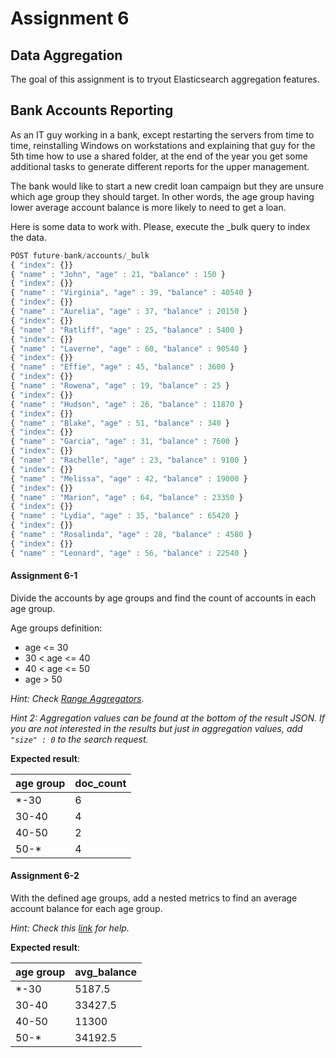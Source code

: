 # Assignment 6

## Data Aggregation

The goal of this assignment is to tryout Elasticsearch aggregation features.

## Bank Accounts Reporting 

As an IT guy working in a bank, except restarting the servers from time to time, reinstalling Windows
on workstations and explaining that guy for the 5th time how to use a shared folder, at the end of the year
you get some additional tasks to generate different reports for the upper management.

The bank would like to start a new credit loan campaign but they are unsure which age group 
they should target. In other words, the age group having lower average account balance is more
likely to need to get a loan.

Here is some data to work with. Please, execute the _bulk query to index the data.

```javascript
POST future-bank/accounts/_bulk
{ "index": {}}
{ "name" : "John", "age" : 21, "balance" : 150 }
{ "index": {}}
{ "name" : "Virginia", "age" : 39, "balance" : 40540 }
{ "index": {}}
{ "name" : "Aurelia", "age" : 37, "balance" : 20150 }
{ "index": {}}
{ "name" : "Ratliff", "age" : 25, "balance" : 5400 }
{ "index": {}}
{ "name" : "Laverne", "age" : 60, "balance" : 90540 }
{ "index": {}}
{ "name" : "Effie", "age" : 45, "balance" : 3600 }
{ "index": {}}
{ "name" : "Rowena", "age" : 19, "balance" : 25 }
{ "index": {}}
{ "name" : "Hudson", "age" : 26, "balance" : 11870 }
{ "index": {}}
{ "name" : "Blake", "age" : 51, "balance" : 340 }
{ "index": {}}
{ "name" : "Garcia", "age" : 31, "balance" : 7600 }
{ "index": {}}
{ "name" : "Rachelle", "age" : 23, "balance" : 9100 }
{ "index": {}}
{ "name" : "Melissa", "age" : 42, "balance" : 19000 }
{ "index": {}}
{ "name" : "Marion", "age" : 64, "balance" : 23350 }
{ "index": {}}
{ "name" : "Lydia", "age" : 35, "balance" : 65420 }
{ "index": {}}
{ "name" : "Rosalinda", "age" : 28, "balance" : 4580 }
{ "index": {}}
{ "name" : "Leonard", "age" : 56, "balance" : 22540 }
```

#### Assignment 6-1

Divide the accounts by age groups and find the count of accounts in each age group.

Age groups definition:
* age <= 30
* 30 < age <= 40
* 40 < age <= 50
* age > 50

*Hint: Check [Range Aggregators](https://www.elastic.co/guide/en/elasticsearch/reference/current/search-aggregations-bucket-range-aggregation.html).*

*Hint 2: Aggregation values can be found at the bottom of the result JSON. 
If you are not interested in the results but just in aggregation values, add `"size" : 0` 
to the search request.*

**Expected result**: 

|age group|doc_count|
|---------|---------|
|*-30|6|
|30-40|4|
|40-50|2|
|50-*|4|


#### Assignment 6-2

With the defined age groups, add a nested metrics to find an average account balance for each age group.

*Hint: Check this [link](https://www.elastic.co/guide/en/elasticsearch/guide/current/_adding_a_metric_to_the_mix.html)
for help.*

**Expected result**:  

|age group|avg_balance|
|---------|---------|
|*-30|5187.5|
|30-40|33427.5|
|40-50|11300|
|50-*|34192.5|


 
